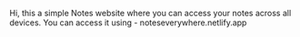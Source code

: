 Hi, this a simple Notes website where you can access your notes across all devices.
You can access it using - noteseverywhere.netlify.app
